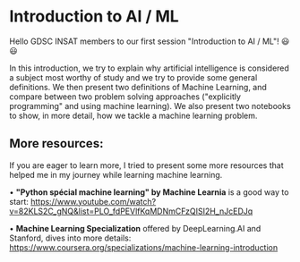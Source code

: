 # Introduction to AI / ML
Hello GDSC INSAT members to our first session "Introduction to AI / ML"! 😃😃

In this introduction, we try to explain why artificial intelligence is considered a subject most worthy of study and we try to provide some general definitions. We then present two definitions of Machine Learning, and compare between two problem solving approaches ("explicitly programming" and using machine learning). We also present two notebooks to show, in more detail, how we tackle a machine learning problem.
    
## More resources:
If you are eager to learn more, I tried to present some more resources that helped me in my journey while learning machine learning.

• **"Python spécial machine learning" by Machine Learnia** is a good way to start: https://www.youtube.com/watch?v=82KLS2C_gNQ&list=PLO_fdPEVlfKqMDNmCFzQISI2H_nJcEDJq

• **Machine Learning Specialization** offered by DeepLearning.AI and Stanford, dives into more details: https://www.coursera.org/specializations/machine-learning-introduction
